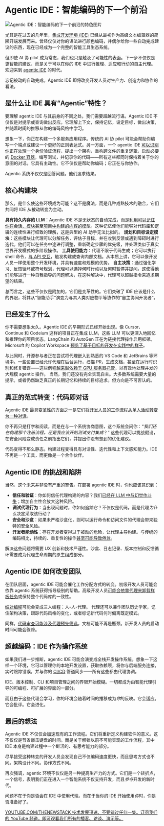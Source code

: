 # Agentic IDE：智能编码的下一个前沿

![Agentic IDE：智能编码的下一个前沿的特色图片](https://cdn.thenewstack.io/media/2025/04/28e2adc1-boliviainteligente-dwocajxsud8-unsplash-1024x640.jpg)

尤其是在过去的几年里，[集成开发环境 (IDE)](https://thenewstack.io/best-open-source-ides/) 已经从最初作为高级文本编辑器的简陋开端发展而来。曾经仅仅对你的语法进行颜色编码，并偶尔给你一些自动完成建议的东西，现在已经成为一个完整的智能工具生态系统。

但即使 AI 协 pilot 成为常态，我们也只是触及了可能性的表面。下一步不仅仅是更智能的建议，而是关于可以在你的 IDE 中进行推理、适应和行动的自主代理。欢迎来到 [agentic IDE](https://thenewstack.io/windsurf-an-agentic-ide-that-thinks-and-codes-with-you/) 的时代。

忘记被动的自动完成。Agentic IDE 即将改变开发人员对生产力、创造力和协作的看法。

## 是什么让 IDE 具有“Agentic”特性？

要理解 agentic IDE 与其前身的不同之处，我们需要超越流行语。Agentic IDE 不仅仅是对提示或查询做出反应。它理解上下文，保持记忆，设定目标，做出决策，并随着时间的推移从你的编码风格中学习。

想象一下，你正在构建一个多服务应用程序。传统的 AI 协 pilot 可能会帮助你编写一个端点或建议一个更好的正则表达式。另一方面，一个 agentic IDE [可以识别你正在处理一个身份验证流程](https://aiagentsdirectory.com/blog/top-agentic-ides-comprehensive-reviews-of-ai-powered-development-tools)，提出一个架构，重构跨文件的重复逻辑，启动必要的 [Docker 容器](https://thenewstack.io/run-gui-applications-as-containers-with-x11docker/)，编写测试，并记录你的代码——所有这些都同时保持着关于你的意图的对话。它具有主动性。它不仅仅是帮助你编码；它正在与你协作。

Agentic 系统不仅仅是回答问题。他们追求结果。

## 核心构建块

那么，是什么使这些环境成为可能？这不是魔法，而是几种成熟技术的融合，它们共同将 IDE 从被动转变为主动。

**具有持久内存的 LLM**：Agentic IDE 不是无状态的自动完成，而是[利用可以记住你在会话、模块甚至项目中构建的内容的模型](https://d197for5662m48.cloudfront.net/documents/publicationstatus/231061/preprint_pdf/b12833949fa687fa69eab8604fd1fc71.pdf)。这种记忆使他们能够对代码库和逻辑的连续性进行细致的理解，这是典型的 AI 助手无法比拟的。
**规划和目标设定模块**：这些模块让代理可以分解任务，评估子目标，并在收到反馈或遇到障碍时进行迭代。他们可以在任务中途进行调整，重新确定步骤的优先级，并处理类似于真实世界开发模式的多阶段操作。
**工具使用能力**：代理不限于代码生成；它可以执行 shell 命令，[与 API 交互](https://thenewstack.io/its-time-to-start-preparing-apis-for-the-ai-agent-era/)，触发构建或查询内部文档。从本质上讲，它可以像开发人员一样使用整个开发环境，并具有速度和规模的优势。
**自主决策**：通过强化学习、反馈循环或符号规划，代理可以选择何时行动以及何时暂停并提问。这使得他们能够进行一种自我指导的问题解决，在这种解决中，代理可以超越指令来追求期望的结果。

总而言之，这些不仅仅是附加的，它们是变革性的。它们突破了 IDE 应该是什么的界限，将其从“智能助手”演变为与其人类对应物平等协作的“自主协同开发者”。

## 已经发生了什么

你不需要想象太久。Agentic IDE 的早期形式已经开始出现。像 Cursor、Continue 和 Codeium 这样的项目正在集成 LLM，这些 LLM 可以更深入地回忆和推理你的项目状态。LangChain 和 AutoGen 正在为链接代理操作启用框架。Microsoft 的 Copilot Workspace [预览了基于目标的开发在实践中的样子](https://visualstudiomagazine.com/Articles/2024/10/24/Copilot-Workspace.aspx)。

与此同时，开源参与者正在尝试将代理嵌入到熟悉的 VS Code 和 JetBrains 等环境中。一些设置已经允许代理在后台运行，扫描 PR，生成文档，甚至在运行时识别和修复错误——这些例程[越来越依赖于 GPU 服务器托管](https://www.atlantic.net/gpu-server-hosting/)，以有效地处理并发的大规模 agentic 操作。
当然，我们还没有完全实现自主。大多数系统需要大量的提示，或者仍然缺乏真正的长期记忆和持续的目标追求。但方向是不可否认的。

## 真正的范式转变：代码即对话

Agentic IDE 最具变革性的方面之一是它们[将开发人员的工作流程从单人活动转变为一种对话](https://thenewstack.io/pairing-with-ai-a-senior-developers-journey-building-a-plugin/)。

你不再只是打字和阅读，而是在与一个系统协商意图，这个系统会问你：“*我们还在构建那个注册流程，还是我应该开始测试支付集成*？” 这些代理可以挑战假设，在安全风险变成责任之前指出它们，并提出你没有想到的优化建议。

代码变得不那么静态。构建过程变得具有对话性、迭代性和上下文感知能力。IDE 不再是一个工具，而更像是一个合作伙伴。

## Agentic IDE 的挑战和陷阱

当然，这个未来并非没有严重的警告。在部署 agentic IDE 时，你也应该意识到：

*   **信任和验证**：你如何信任代理构建的内容？我们[已经在 LLM 中与幻觉作斗争](https://arxiv.org/abs/2311.05232)；增加自主性会放大这种风险。
*   **调试代理行为**：当出现问题时，你如何追踪它？不仅仅是代码，而是代理*为什么*决定采取该行动？
*   **安全和沙盒**：如果未严格沙盒化，则可以运行命令和访问文件的代理会带来独特的安全风险。
*   **开发者能动性**：存在开发者变得过于被动的危险，让代理主导构建。与传统的编码相比，持续的、重复性的操作[甚至可能导致倦怠](https://codesubmit.io/blog/developer-burnout/)。

解决这些问题将需要 UX 创新和技术严谨性。沙盒、日志记录、版本控制和反馈循环需要成为代理生命周期的原生组成部分。

## Agentic IDE 如何改变团队

在团队层面，agentic IDE 可能会催化工作分配方式的转变。初级开发人员可能会依靠 agentic 系统获得指导级别的帮助。高级开发人员[可能会依靠代理来卸载样板任务](https://linearb.io/blog/AI-agents-will-take-some-of-your-job)或保持整个代码库的一致性。

[结对编程](https://thenewstack.io/why-data-science-teams-should-be-using-pair-programming/)可能会变成三人编程：人-人-代理。
代理还可以兼作团队历史学家，记住架构决策，跟踪代码风格的变化，或者标记新代码何时偏离既定模式。

同样，[代码审查可能涉及代理预先筛选](https://thenewstack.io/how-to-find-success-with-code-reviews/)。文档可能不再是瓶颈。新开发人员的启动时间可能会骤降。

## 超越编码：IDE 作为操作系统

如果我们进一步推断，agentic IDE 可能会演变成全栈开发操作系统。想象一下这样一个环境，它可以管理你的本地开发设置，获取依赖项，将你与后端服务连接，实时跟踪错误，并与你的 [CI/CD](https://thenewstack.io/ci-cd/) 管道同步——所有这些都由代理协调。

IDE、版本控制、CLI 和项目管理之间的界限开始模糊。一切都成为由智能代理引导的可编程、可扩展的界面的一部分。

而且由于这些代理会学习，你的环境会随着时间的推移成为*你*的反映。它会适应。它会批评。它会进化。

## 最后的想法

Agentic IDE 不仅仅会加速现有的工作流程。它们将重新定义构建软件的意义。这不仅仅是节省敲击键盘的时间。而是关于解锁以前不可能实现的工作流程，其中 IDE 本身是构建过程中一个鲜活的、有思考能力的部分。

尽早接受这种转变的开发人员会发现自己不仅编码速度更快，而且思考方式也不同。架构设计不同。协作方式不同。

再次强调，agentic 环境不仅仅是另一种提高生产力的方式。它们是一个转折点，一个信号，表明我们正在进入一个智能系统不仅支持开发，而且*参与*开发的新时代。

问题不在于你是否会在 IDE 中使用代理。而在于当你的 IDE 开始使用*你*时，你是否准备好了。

[
YOUTUBE.COM/THENEWSTACK
技术发展迅速，不要错过任何一集。订阅我们的 YouTube
频道，即可观看我们所有的播客、访谈、演示等。
](https://youtube.com/thenewstack?sub_confirmation=1)